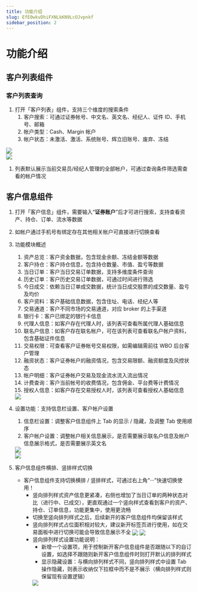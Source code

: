 ```yaml
---
title: 功能介绍
slug: EfE0wkvDhiFXNLkKN9LcOJvpnkf
sidebar_position: 2
---
```



# 功能介绍

## 客户列表组件

### 客户列表查询

1. 打开「客户列表」组件，支持三个维度的搜索条件
    1. 客户搜索：可通过证券帐号、中文名、英文名、经纪人、证件 ID、手机号、邮箱
    2. 帐户类型：Cash、Margin 帐户
    3. 帐户状态：未激活、激活、系统账号、辉立旧账号、废弃、冻结

<div class="flex gap-3 columns-2" column-size="2">
<div class="w-[84%]" width-ratio="84">
<img src="/assets/D3Onbq8jho8tPKxZ0Z1cMp5Wnze.png" src-width="2746" src-height="462" align="center"/>
</div>
<div class="w-[15%]" width-ratio="15">
<img src="/assets/F95ZbnM8FoPGSAxrHZgcZUKrnIc.png" src-width="634" src-height="598" align="center"/>
</div>
</div>

1. 列表默认展示当前交易员/经纪人管理的全部帐户，可通过查询条件筛选需查看的帐户情况

## 客户信息组件

1. 打开「客户信息」组件，需要输入“<b>证券账户</b>”后才可进行搜索，支持查看资产、持仓、订单、流水等数据
2. 如帐户通过手机号有绑定存在其他相关帐户可直接进行切换查看
3. 功能模块概述
    1. 资产总览：客户资金数据，包含现金余额、冻结金额等数据
    2. 客户持仓：客户持仓信息，包含持仓数量、市值、盈亏等数据
    3. 当日订单：客户当日交易订单数据，支持多维度条件查询
    4. 历史订单：客户历史交易订单数据，可通过时间进行筛选
    5. 今日成交：依赖当日订单成交数据，统计当日成交股票的成交数量、盈亏及均价
    6. 客户资料：客户基础信息数据，包含住址、电话、经纪人等
    7. 交易通道：客户不同市场的交易通道，对应 broker 的上手渠道
    8. 银行卡：客户已绑定的银行卡信息
    9. 代理人信息：如客户存在代理人时，该列表可查看所属代理人基础信息
    10. 联名户信息：如客户存在联名帐户，可在该列表可查看联名户帐户资料，包含基础证件信息
    11. 交易权限：可查看客户证券帐号交易权限，如需编辑需前往 WBO 后台客户管理
    12. 融资状态：客户证券帐户的融资情况，包含交易限额、融资额度及风控状态
    13. 帐户明细：客户证券帐户交易及现金流水流入流出情况
    14. 计费查询：客户当前帐号的收费情况，包含佣金、平台费等计费情况
    15. 授权人信息：如客户存在交易授权人时，该列表可查看授权人基础信息
    <img src="/assets/MOj2bifAnoD6VRxGbqrc45OxnGb.png" src-width="2634" src-height="914" align="center"/>

4. 设置功能：支持信息栏设置、客户帐户设置
    1. 信息栏设置：调整客户信息组件上 Tab 的显示 / 隐藏，及调整 Tab 使用顺序
    2. 客户帐户设置：调整帐户相关信息展示，是否需要展示联名户信息及帐户信息展示格式，是否需要展示英文名
    <div class="flex gap-3 columns-2" column-size="2">
    <div class="w-[50%]" width-ratio="50">
        <img src="/assets/PEd1blxYwo7jrCx2NDRcTPbEn4L.png" src-width="1374" src-height="922" align="center"/>
        </div>
    <div class="w-[49%]" width-ratio="49">
        <img src="/assets/G2PBb5Sdqofd44xlqUQcqq3xnrg.png" src-width="1376" src-height="940" align="center"/>
        </div>
    </div>

5. 客户信息组件横排、竖排样式切换
    - 客户信息组件支持切换横排 / 竖排样式，可通过右上角“···”快速切换使用！
        - 竖向排列样式资产信息更紧凑，右侧也增加了当日订单的两种状态对比（进行中、已成交），更直观通过一个竖向样式查看到客户的资产、持仓、订单信息，功能更集中，使用更流畅
        - 切换至竖向排列样式之后，后续新开的客户信息组件均保留该样式
        - 竖向排列样式占位面积相对较大，建议新开标签页进行使用，如在交易面板中进行切换可能会导致信息展示不全
            <img src="/assets/PA4PbxaAEoAEPgxyQ9Ocdb6qnRc.png" src-width="2746" src-height="528" align="center"/>
            <img src="/assets/BUMWbcQAno8K0txZEslcMxsXneg.png" src-width="2846" src-height="1590" align="center"/>
        - 竖向排列样式设置功能说明：
            - 新增一个设置项，用于控制新开客户信息组件是否跟随以下的自订设置，如选择不跟随则新开客户信息组件时则打开默认的排列样式
            - 显示隐藏设置：与横向排列样式不同，竖向排列样式中设置 Tab 操作隐藏，则表示收纳仅下拉框中而不是不展示（横向排列样式则保留现有设置逻辑）
            <img src="/assets/HHsJbh7cJoPufExg9MocrQsTnDd.png" src-width="2128" src-height="800" align="center"/>
            
